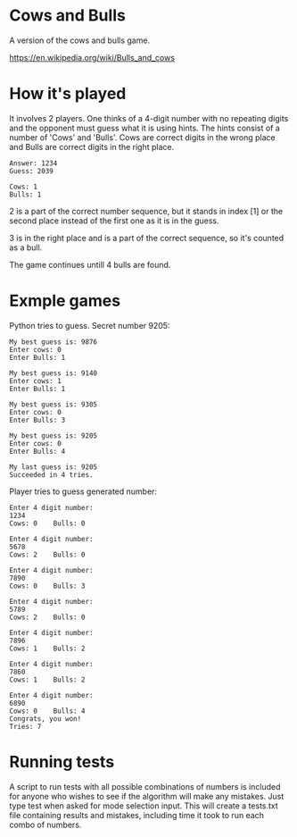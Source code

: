# Cows and Bulls #

A version of the cows and bulls game.

https://en.wikipedia.org/wiki/Bulls_and_cows
# How it's played #
It involves 2 players. One thinks of a 4-digit number with no repeating digits and the opponent must guess what it is using hints.
The hints consist of a number of 'Cows' and 'Bulls'. Cows are correct digits in the wrong place and Bulls are correct digits in the right place.

    Answer: 1234
    Guess: 2039

    Cows: 1
    Bulls: 1

2 is a part of the correct number sequence, but it stands in index [1] or the second place instead of the first one as it is in the guess.

3 is in the right place and is a part of the correct sequence, so it's counted as a bull.


The game continues untill 4 bulls are found.

# Exmple games #
Python tries to guess. Secret number 9205:
    
    My best guess is: 9876
    Enter cows: 0
    Enter Bulls: 1
    
    My best guess is: 9140
    Enter cows: 1
    Enter Bulls: 1
    
    My best guess is: 9305
    Enter cows: 0
    Enter Bulls: 3
    
    My best guess is: 9205
    Enter cows: 0
    Enter Bulls: 4

    My last guess is: 9205
    Succeeded in 4 tries.


Player tries to guess generated number:
    
    Enter 4 digit number:
    1234
    Cows: 0    Bulls: 0

    Enter 4 digit number:
    5678
    Cows: 2    Bulls: 0

    Enter 4 digit number:
    7890
    Cows: 0    Bulls: 3

    Enter 4 digit number:
    5789
    Cows: 2    Bulls: 0

    Enter 4 digit number:
    7896
    Cows: 1    Bulls: 2

    Enter 4 digit number:
    7860
    Cows: 1    Bulls: 2

    Enter 4 digit number:
    6890
    Cows: 0    Bulls: 4
    Congrats, you won!
    Tries: 7


# Running tests #
A script to run tests with all possible combinations of numbers is included 
for anyone who wishes to see if the algorithm will make any mistakes.
Just type test when asked for mode selection input. This will create a tests.txt file
containing results and mistakes, including time it took to run each combo of numbers.